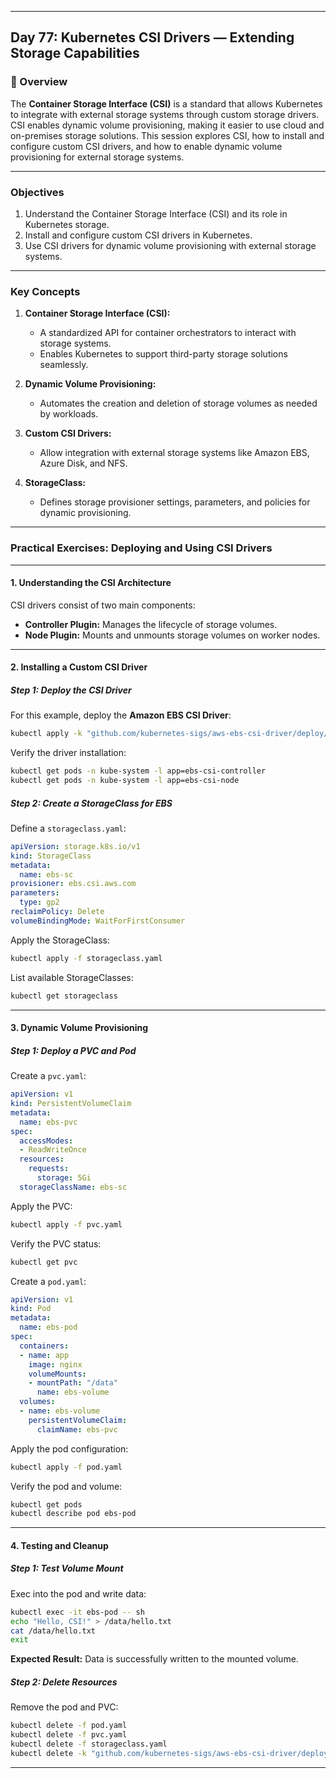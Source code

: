 ﻿---

## Day 77: Kubernetes CSI Drivers — Extending Storage Capabilities

### 📘 Overview

The **Container Storage Interface (CSI)** is a standard that allows Kubernetes to integrate with external storage systems through custom storage drivers. CSI enables dynamic volume provisioning, making it easier to use cloud and on-premises storage solutions. This session explores CSI, how to install and configure custom CSI drivers, and how to enable dynamic volume provisioning for external storage systems.

---

### Objectives

1. Understand the Container Storage Interface (CSI) and its role in Kubernetes storage.  
2. Install and configure custom CSI drivers in Kubernetes.  
3. Use CSI drivers for dynamic volume provisioning with external storage systems.  

---

### Key Concepts

1. **Container Storage Interface (CSI):**  
   - A standardized API for container orchestrators to interact with storage systems.  
   - Enables Kubernetes to support third-party storage solutions seamlessly.  

2. **Dynamic Volume Provisioning:**  
   - Automates the creation and deletion of storage volumes as needed by workloads.  

3. **Custom CSI Drivers:**  
   - Allow integration with external storage systems like Amazon EBS, Azure Disk, and NFS.  

4. **StorageClass:**  
   - Defines storage provisioner settings, parameters, and policies for dynamic provisioning.  

---


### Practical Exercises: Deploying and Using CSI Drivers

---

#### 1. Understanding the CSI Architecture

CSI drivers consist of two main components:
- **Controller Plugin:** Manages the lifecycle of storage volumes.  
- **Node Plugin:** Mounts and unmounts storage volumes on worker nodes.  

---

#### 2. Installing a Custom CSI Driver

##### Step 1: Deploy the CSI Driver
For this example, deploy the **Amazon EBS CSI Driver**:
```bash
kubectl apply -k "github.com/kubernetes-sigs/aws-ebs-csi-driver/deploy/kubernetes/overlays/stable/ecr/?ref=release-1.12"
```

Verify the driver installation:
```bash
kubectl get pods -n kube-system -l app=ebs-csi-controller
kubectl get pods -n kube-system -l app=ebs-csi-node
```

##### Step 2: Create a StorageClass for EBS
Define a `storageclass.yaml`:
```yaml
apiVersion: storage.k8s.io/v1
kind: StorageClass
metadata:
  name: ebs-sc
provisioner: ebs.csi.aws.com
parameters:
  type: gp2
reclaimPolicy: Delete
volumeBindingMode: WaitForFirstConsumer
```

Apply the StorageClass:
```bash
kubectl apply -f storageclass.yaml
```

List available StorageClasses:
```bash
kubectl get storageclass
```

---

#### 3. Dynamic Volume Provisioning

##### Step 1: Deploy a PVC and Pod
Create a `pvc.yaml`:
```yaml
apiVersion: v1
kind: PersistentVolumeClaim
metadata:
  name: ebs-pvc
spec:
  accessModes:
  - ReadWriteOnce
  resources:
    requests:
      storage: 5Gi
  storageClassName: ebs-sc
```

Apply the PVC:
```bash
kubectl apply -f pvc.yaml
```

Verify the PVC status:
```bash
kubectl get pvc
```

Create a `pod.yaml`:
```yaml
apiVersion: v1
kind: Pod
metadata:
  name: ebs-pod
spec:
  containers:
  - name: app
    image: nginx
    volumeMounts:
    - mountPath: "/data"
      name: ebs-volume
  volumes:
  - name: ebs-volume
    persistentVolumeClaim:
      claimName: ebs-pvc
```

Apply the pod configuration:
```bash
kubectl apply -f pod.yaml
```

Verify the pod and volume:
```bash
kubectl get pods
kubectl describe pod ebs-pod
```

---

#### 4. Testing and Cleanup

##### Step 1: Test Volume Mount
Exec into the pod and write data:
```bash
kubectl exec -it ebs-pod -- sh
echo "Hello, CSI!" > /data/hello.txt
cat /data/hello.txt
exit
```

**Expected Result:** Data is successfully written to the mounted volume.

##### Step 2: Delete Resources
Remove the pod and PVC:
```bash
kubectl delete -f pod.yaml
kubectl delete -f pvc.yaml
kubectl delete -f storageclass.yaml
kubectl delete -k "github.com/kubernetes-sigs/aws-ebs-csi-driver/deploy/kubernetes/overlays/stable/ecr/?ref=release-1.12"
```

---